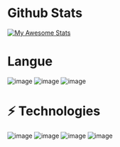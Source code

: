 # Github Stats #
[![My Awesome Stats](https://awesome-github-stats.azurewebsites.net/user-stats/ItzNone?cardType=github&theme=dark&Text=00DD09)](https://git.io/awesome-stats-card)
# Langue 
![image](https://user-images.githubusercontent.com/96836422/164737031-a5c2ae42-85bc-4b5a-a97f-5ed5cd131ae7.png) ![image](https://user-images.githubusercontent.com/96836422/164737085-f69b25fc-7342-4f4c-ae58-0d6fe86f43fd.png) ![image](https://user-images.githubusercontent.com/96836422/164737116-cba259c4-5d86-49f9-b09c-c339abc68586.png)
# ⚡ Technologies
![image](https://user-images.githubusercontent.com/96836422/164747261-67851d16-58d5-4196-b98e-91b3c196428f.png) ![image](https://user-images.githubusercontent.com/96836422/164747293-522f1d40-222e-480d-ac0d-76857ba565a2.png) ![image](https://user-images.githubusercontent.com/96836422/164747342-8856ac60-49d6-4598-9a5b-117efd430666.png) ![image](https://user-images.githubusercontent.com/96836422/164747418-3d424ec6-dfa4-46c7-bc82-49cc1adbfe07.png)
